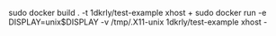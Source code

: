 sudo docker build . -t 1dkrly/test-example
xhost +
sudo docker run -e DISPLAY=unix$DISPLAY -v /tmp/.X11-unix 1dkrly/test-example
xhost -
